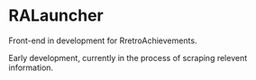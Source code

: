 # RALauncher
Front-end in development for RretroAchievements.

Early development, currently in the process of scraping relevent information.
